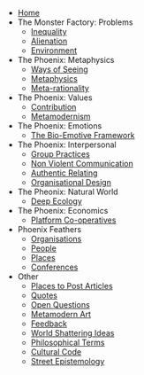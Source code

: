 * [Home][1]
* The Monster Factory: Problems
	* [Inequality][2]
	* [Alienation][3]
	* [Environment][4]
* The Phoenix: Metaphysics
	* [Ways of Seeing][5]
	* [Metaphysics][6]
	* [Meta-rationality][7]
* The Phoenix: Values
	 * [Contribution][8]
	* [Metamodernism][9]
* The Phoenix: Emotions
	* [The Bio-Emotive Framework][10]
* The Phoenix: Interpersonal
	* [Group Practices][11]
	* [Non Violent Communication][12]
	* [Authentic Relating][13]
	* [Organisational Design][14]
* The Pheonix: Natural World
	* [Deep Ecology][15]
* The Phoenix: Economics
	* [Platform Co-operatives][16]
* Phoenix Feathers
	* [Organisations][17]
	* [People][18]
	* [Places][19]
	* [Conferences][20]
* Other
	* [Places to Post Articles][21]
	* [Quotes][22]
	* [Open Questions][23]
	* [Metamodern Art][24]
	* [Feedback][25]
	* [World Shattering Ideas][26]
	* [Philosophical Terms][27]
	* [Cultural Code][28]
	* [Street Epistemology][29]

[1]:	Welcome%20to%20The%20Phoenix%20Project.md
[2]:	inequality.md
[3]:	alienation.md
[4]:	environment.md
[5]:	Ways%20of%20Seeing.md
[6]:	metaphysics.md
[7]:	metarationality.md
[8]:	contribution.md
[9]:	metamodernism.md
[10]:	The%20Bio-Emotive%20Framework.md
[11]:	Group%20Practices.md
[12]:	Non%20Violent%20Communication.md
[13]:	Authentic%20Relating.md
[14]:	organisationaldesign.md
[15]:	Deep%20Ecology.md
[16]:	Platform%20Co-ops.md
[17]:	organisations.md
[18]:	people.md
[19]:	places.md
[20]:	conferences.md
[21]:	Places%20To%20Post%20Articles.md
[22]:	quotes.md
[23]:	Open%20Questions.md
[24]:	Metamodern%20Art.md
[25]:	feedback.md
[26]:	World%20Shattering%20Ideas.md
[27]:	Philosophical%20Terms.md
[28]:	Culture%20Code.md
[29]:	Street%20Epistemology.md